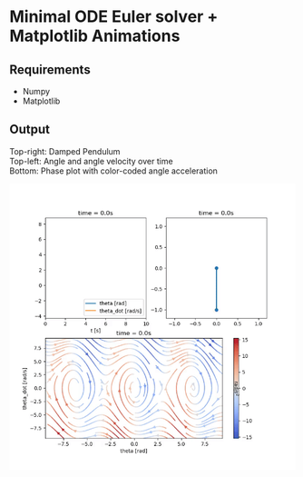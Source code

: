 # Minimal ODE Euler solver + Matplotlib Animations 

## Requirements

* Numpy
* Matplotlib

## Output

Top-right: Damped Pendulum  
Top-left: Angle and angle velocity over time  
Bottom: Phase plot with color-coded angle acceleration  

![Damped Pendulum](pendulum.gif)

